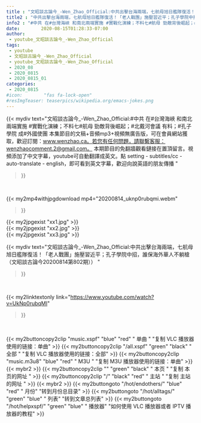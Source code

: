 ```yaml
---
title : "文昭談古論今_-Wen_Zhao_Official:中共出擊台海兩端，七航母旭日艦隊復活！「老人戰團」施壓習近平；孔子學院中招，誰保海外華人不躺槍（文昭談古論今20200814第802期）） "
title2 : "中共出擊台海兩端，七航母旭日艦隊復活！「老人戰團」施壓習近平；孔子學院中招，誰保海外華人不躺槍（文昭談古論今20200814第802期）） "
info2 : "#中共 在#台灣海峽 和南北兩端實施 #實戰化演練；不料七#航母 勁敵背後崛起；#北戴河會議 有料；#孔子學院 成#外國使團 本集節目的文稿+音頻mp3+視頻無廣告版，可在會員網站獲取，歡迎訂閱：www.wenzhao.ca。若您有任何問題，請聯繫客服：wenzhaocomment.2@gmail.com。 本期節目的免翻牆觀看鏈接在置頂留言。視頻添加了中文字幕，youtube可自動翻譯成英文。點 setting - subtitles/cc - auto-translate - english，即可看到英文字幕，歡迎向說英語的朋友傳播 "
date:        2020-08-15T01:28:33-07:00
author:
 - youtube_文昭談古論今_-Wen_Zhao_Official
tags:
 - youtube
 - 文昭談古論今_-Wen_Zhao_Official
 - youtube_文昭談古論今_-Wen_Zhao_Official
 - 2020_08
 - 2020_0815
 - 2020_0815_01
categories:
 - 2020_0815
#icon:        "fas fa-lock-open"
#resImgTeaser: teaserpics/wikipedia.org/emacs-jokes.png
---
```


{{< mydiv text="文昭談古論今_-Wen_Zhao_Official:#中共 在#台灣海峽 和南北兩端實施 #實戰化演練；不料七#航母 勁敵背後崛起；#北戴河會議 有料；#孔子學院 成#外國使團 本集節目的文稿+音頻mp3+視頻無廣告版，可在會員網站獲取，歡迎訂閱：www.wenzhao.ca。若您有任何問題，請聯繫客服：wenzhaocomment.2@gmail.com。 本期節目的免翻牆觀看鏈接在置頂留言。視頻添加了中文字幕，youtube可自動翻譯成英文。點 setting - subtitles/cc - auto-translate - english，即可看到英文字幕，歡迎向說英語的朋友傳播 "
>}}
<br>


{{< my2mp4withjpgdownload mp4="20200814_uknp0rubqmi.webm"
>}}

{{< my2jpgexist "xx1.jpg" >}}<br>
{{< my2jpgexist "xx2.jpg" >}}<br>
{{< my2jpgexist "xx3.jpg" >}}<br>



{{< mydiv text="文昭談古論今_-Wen_Zhao_Official:中共出擊台海兩端，七航母旭日艦隊復活！「老人戰團」施壓習近平；孔子學院中招，誰保海外華人不躺槍（文昭談古論今20200814第802期）） "
>}}
<br>

{{< my2linktextonly link="https://www.youtube.com/watch?v=UkNp0rubqMI"
>}}


<br>

{{< my2buttoncopy2clip "music.xspf"        "blue"   "red"    " 单曲 "  "复制 VLC 播放器使用的链接：单曲" >}} {{< my2buttoncopy2clip "/all.xspf"         "green"  "black"  " 全部 "  "复制 VLC 播放器使用的链接：全部" >}} {{< my2buttoncopy2clip "music.m3u8"        "blue"   "red"    " M3U  "    "复制 M3U 播放器使用的链接：单曲" >}} {{< mybr2 >}} {{< my2buttoncopy2clip ""                  "green"  "black"  " 本页 "    "复制 本页的网址 " >}} {{< my2buttoncopy2clip "/"                 "black"  "red"    " 主站 "    "复制 主站的网址 " >}} {{< mybr2 >}} {{< my2buttongoto      "/hot/endothers/"   "blue"   "red"    " 月份"   "转到月份总目录" >}} {{< my2buttongoto      "/hot/alltags/"     "green"  "blue"   " 列表"   "转到文章总列表" >}} {{< my2buttongoto      "/hot/helpxspf/"    "green"  "blue"   " 播放器" "如何使用 VLC 播放器或者 IPTV 播放器的教程" >}} 
